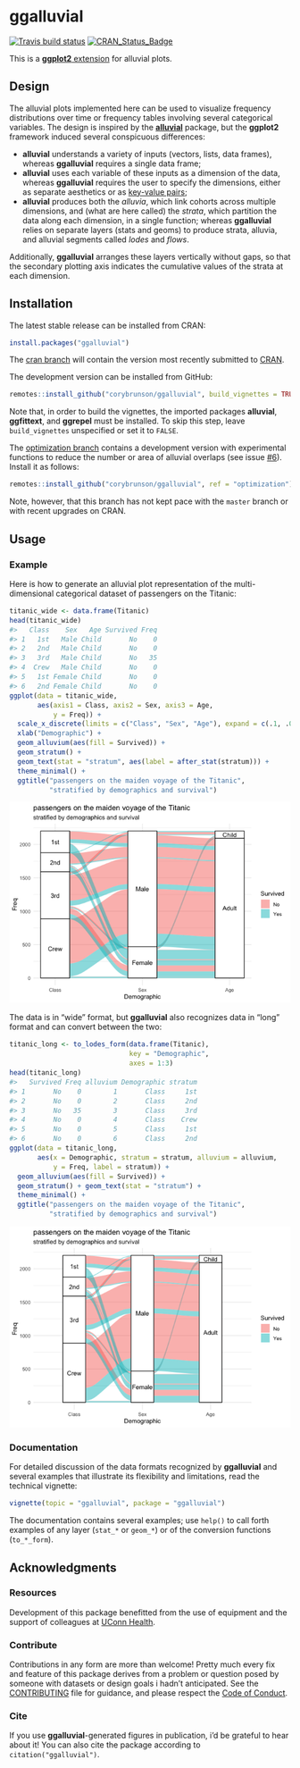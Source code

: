 
<!-- README.md is generated from README.rmd. Please edit that file -->

# ggalluvial

[![Travis build
status](https://travis-ci.org/corybrunson/ggalluvial.svg?branch=master)](https://travis-ci.org/corybrunson/ggalluvial)
[![CRAN\_Status\_Badge](http://www.r-pkg.org/badges/version/ggalluvial)](https://cran.r-project.org/package=ggalluvial)

This is a [**ggplot2** extension](http://www.ggplot2-exts.org/) for
alluvial plots.

## Design

The alluvial plots implemented here can be used to visualize frequency
distributions over time or frequency tables involving several
categorical variables. The design is inspired by the
[**alluvial**](https://github.com/mbojan/alluvial) package, but the
**ggplot2** framework induced several conspicuous differences:

  - **alluvial** understands a variety of inputs (vectors, lists, data
    frames), whereas **ggalluvial** requires a single data frame;
  - **alluvial** uses each variable of these inputs as a dimension of
    the data, whereas **ggalluvial** requires the user to specify the
    dimensions, either as separate aesthetics or as [key-value
    pairs](http://tidyr.tidyverse.org/);
  - **alluvial** produces both the *alluvia*, which link cohorts across
    multiple dimensions, and (what are here called) the *strata*, which
    partition the data along each dimension, in a single function;
    whereas **ggalluvial** relies on separate layers (stats and geoms)
    to produce strata, alluvia, and alluvial segments called *lodes* and
    *flows*.

Additionally, **ggalluvial** arranges these layers vertically without
gaps, so that the secondary plotting axis indicates the cumulative
values of the strata at each dimension.

## Installation

The latest stable release can be installed from CRAN:

``` r
install.packages("ggalluvial")
```

The [cran branch](https://github.com/corybrunson/ggalluvial/tree/cran)
will contain the version most recently submitted to
[CRAN](https://cran.r-project.org/package=ggalluvial).

The development version can be installed from GitHub:

``` r
remotes::install_github("corybrunson/ggalluvial", build_vignettes = TRUE)
```

Note that, in order to build the vignettes, the imported packages
**alluvial**, **ggfittext**, and **ggrepel** must be installed. To skip
this step, leave `build_vignettes` unspecified or set it to `FALSE`.

The [optimization
branch](https://github.com/corybrunson/ggalluvial/tree/optimization)
contains a development version with experimental functions to reduce the
number or area of alluvial overlaps (see issue
[\#6](https://github.com/corybrunson/ggalluvial/issues/6)). Install it
as follows:

``` r
remotes::install_github("corybrunson/ggalluvial", ref = "optimization")
```

Note, however, that this branch has not kept pace with the `master`
branch or with recent upgrades on CRAN.

## Usage

### Example

Here is how to generate an alluvial plot representation of the
multi-dimensional categorical dataset of passengers on the Titanic:

``` r
titanic_wide <- data.frame(Titanic)
head(titanic_wide)
#>   Class    Sex   Age Survived Freq
#> 1   1st   Male Child       No    0
#> 2   2nd   Male Child       No    0
#> 3   3rd   Male Child       No   35
#> 4  Crew   Male Child       No    0
#> 5   1st Female Child       No    0
#> 6   2nd Female Child       No    0
ggplot(data = titanic_wide,
       aes(axis1 = Class, axis2 = Sex, axis3 = Age,
           y = Freq)) +
  scale_x_discrete(limits = c("Class", "Sex", "Age"), expand = c(.1, .05)) +
  xlab("Demographic") +
  geom_alluvium(aes(fill = Survived)) +
  geom_stratum() +
  geom_text(stat = "stratum", aes(label = after_stat(stratum))) +
  theme_minimal() +
  ggtitle("passengers on the maiden voyage of the Titanic",
          "stratified by demographics and survival")
```

![](man/figures/README-unnamed-chunk-6-1.png)<!-- -->

The data is in “wide” format, but **ggalluvial** also recognizes data in
“long” format and can convert between the two:

``` r
titanic_long <- to_lodes_form(data.frame(Titanic),
                              key = "Demographic",
                              axes = 1:3)
head(titanic_long)
#>   Survived Freq alluvium Demographic stratum
#> 1       No    0        1       Class     1st
#> 2       No    0        2       Class     2nd
#> 3       No   35        3       Class     3rd
#> 4       No    0        4       Class    Crew
#> 5       No    0        5       Class     1st
#> 6       No    0        6       Class     2nd
ggplot(data = titanic_long,
       aes(x = Demographic, stratum = stratum, alluvium = alluvium,
           y = Freq, label = stratum)) +
  geom_alluvium(aes(fill = Survived)) +
  geom_stratum() + geom_text(stat = "stratum") +
  theme_minimal() +
  ggtitle("passengers on the maiden voyage of the Titanic",
          "stratified by demographics and survival")
```

![](man/figures/README-unnamed-chunk-7-1.png)<!-- -->

### Documentation

For detailed discussion of the data formats recognized by **ggalluvial**
and several examples that illustrate its flexibility and limitations,
read the technical vignette:

``` r
vignette(topic = "ggalluvial", package = "ggalluvial")
```

The documentation contains several examples; use `help()` to call forth
examples of any layer (`stat_*` or `geom_*`) or of the conversion
functions (`to_*_form`).

## Acknowledgments

### Resources

Development of this package benefitted from the use of equipment and the
support of colleagues at [UConn Health](https://health.uconn.edu/).

### Contribute

Contributions in any form are more than welcome\! Pretty much every fix
and feature of this package derives from a problem or question posed by
someone with datasets or design goals i hadn’t anticipated. See the
[CONTRIBUTING](CONTRIBUTING.md) file for guidance, and please respect
the [Code of Conduct](CODE_OF_CONDUCT.md).

### Cite

If you use **ggalluvial**-generated figures in publication, i’d be
grateful to hear about it\! You can also cite the package according to
`citation("ggalluvial")`.
